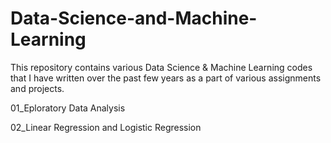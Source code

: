 # Data-Science-and-Machine-Learning

This repository contains various Data Science & Machine Learning codes that I have written over the past few years as a part of various assignments and projects.

01_Eploratory Data Analysis

02_Linear Regression and Logistic Regression
